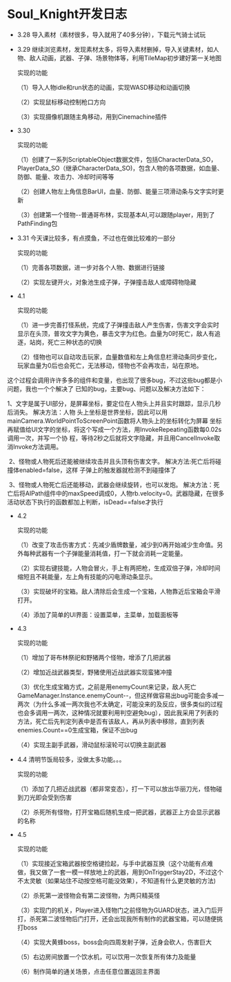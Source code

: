 # **Soul_Knight开发日志**

- 3.28   导入素材（素材很多，导入就用了40多分钟），下载元气骑士试玩

- 3.29   继续浏览素材，发现素材太多，将导入素材删掉，导入关键素材，如人物、敌人动画，武器、子弹、场景物体等，利用TileMap初步建好第一关地图

  实现的功能

  （1）导入人物idle和run状态的动画，实现WASD移动和动画切换

  （2）实现鼠标移动控制枪口方向

  （3）实现摄像机跟随主角移动，用到Cinemachine插件

  

- 3.30  

  实现的功能

  （1）创建了一系列ScriptableObject数据文件，包括CharacterData_SO，PlayerData_SO（继承CharacterData_SO)，包含人物的各项数据，如血量、防御、能量、攻击力、冷却时间等等

  （2）创建人物左上角信息BarUI，血量、防御、能量三项滑动条与文字实时更新

  （3）创建第一个怪物--普通哥布林，实现基本AI,可以跟随player，用到了PathFinding包

  

- 3.31  今天课比较多，有点摸鱼，不过也在做比较难的一部分

  实现的功能

  （1）完善各项数据，进一步对各个人物、数据进行链接

  （2）实现左键开火，对象池生成子弹，子弹撞击敌人或障碍物隐藏

  

- 4.1

  实现的功能

  （1）进一步完善打怪系统，完成了子弹撞击敌人产生伤害，伤害文字会实时显示在头顶，普攻文字为黄色，暴击文字为红色。血量为0时死亡，敌人有追逐，站岗，死亡三种状态的切换

  （2）怪物也可以自动攻击玩家，血量数值和左上角信息栏滑动条同步变化，玩家血量为0后也会死亡，无法移动，怪物也不会再攻击，站在原地。

​           这个过程会调用许许多多的组件和变量，也出现了很多bug，不过这些bug都是小问题，我也一个个解决了  已知的bug，主要bug、问题以及解决方法如下：

​	      1、文字是属于UI部分，是屏幕坐标，要定位在人物头上并且实时跟踪，显示几秒后消失。  解决方法：人物	头上坐标是世界坐标，因此可以用mainCamera.WorldPointToScreenPoint函数将人物头上的坐标转化为屏幕	坐标再赋值给UI文字的坐标，将这个写成一个方法，用InvokeRepeating函数每0.02s调用一次，并写一个协                       程，等待2秒之后就将文字隐藏，并且用CancelInvoke取消Invoke方法调用。 

​          2、怪物或人物死后还能被继续攻击并且头顶有伤害文字。  解决方法:死亡后将碰撞体enabled=false，这样     子弹上的触发器就检测不到碰撞体了

​          3、怪物或人物死亡后还能移动，武器会继续旋转，也可以发炮。  解决方法：死亡后将AIPath组件中的maxSpeed调成0，人物rb.velocity=0。武器隐藏，在很多活动状态下执行的函数都加上判断，isDead==false才执行



- 4.2

  实现的功能

  （1）改变了攻击伤害方式：先减少盾牌数量，减少到0再开始减少生命值。另外每种武器有一个子弹能量消耗值，打一下就会消耗一定能量。

  （2）实现右键技能，人物会冒火，手上有两把枪，生成双倍子弹，冷却时间缩短且不耗能量，左上角有技能的闪电滑动条显示。

  （3）实现破坏的宝箱。敌人清除后会生成一个宝箱，人物靠近后宝箱会平滑打开。

  （4）添加了简单的UI界面：设置菜单，主菜单，加载面板等

  

- 4.3

  实现的功能

  （1）增加了哥布林祭祀和野猪两个怪物，增添了几把武器

  （2）增加近战武器类型，野猪使用近战武器实现蛮猪冲撞

  （3）优化生成宝箱方式，之前是用enemyCount来记录，敌人死亡GameManager.Instance.enemyCount--，但这样做容易出bug可能会多减一两次（为什么多减一两次我也不太确定，可能没来的及反应，很多类似的过程也会多调用一两次，这种情况就要利用判空避免bug），因此我采用了列表的方法，死亡后先判定列表中是否有该敌人，再从列表中移除，直到列表enemies.Count==0生成宝箱，保证不出bug

  （4）实现主副手武器，滑动鼠标滚轮可以切换主副武器

  

- 4.4    清明节饭局较多，没做太多功能。。。

  实现的功能

  （1）添加了几把近战武器（都非常变态），打一下可以放出华丽刀光，怪物碰到刀光即会受到伤害

  （2）杀死所有怪物，打开宝箱后随机生成一把武器，武器正上方会显示武器的名称

  

- 4.5

  实现的功能

  （1）实现接近宝箱武器按空格键捡起，与手中武器互换（这个功能有点难做，我又做了一套一模一样放地上的武器，用到OnTriggerStay2D，不过这个不太灵敏（如果站住不动按空格可能没效果），不知道有什么更灵敏的方法)

  （2）杀死第一波怪物会有第二波怪物，为两只精英怪

  （3）实现门的机关，Player进入怪物门之前怪物为GUARD状态，进入门后开打，杀死第二波怪物后门打开，还会出现我所有制作的武器宝箱，可以随便挑打boss

  （4）实现大黄蜂boss，boss会向四周发射子弹，近身会砍人，伤害巨大

  （5）右边房间放置一个饮水机，可以饮用一次恢复所有体力及能量

  （6）制作简单的通关场景，点击任意位置返回主界面

  









